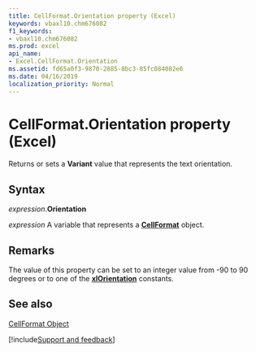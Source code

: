 ```yaml
---
title: CellFormat.Orientation property (Excel)
keywords: vbaxl10.chm676082
f1_keywords:
- vbaxl10.chm676082
ms.prod: excel
api_name:
- Excel.CellFormat.Orientation
ms.assetid: fd65a0f3-9870-2885-8bc3-85fc084082e6
ms.date: 04/16/2019
localization_priority: Normal
---
```



# CellFormat.Orientation property (Excel)

Returns or sets a  **Variant** value that represents the text orientation.


## Syntax

_expression_.**Orientation**

_expression_ A variable that represents a **[CellFormat](Excel.CellFormat.md)** object.


## Remarks

The value of this property can be set to an integer value from -90 to 90 degrees or to one of the [**xlOrientation**](Excel.xlorientation.md) constants.

## See also


[CellFormat Object](Excel.CellFormat.md)

[!include[Support and feedback](~/includes/feedback-boilerplate.md)]